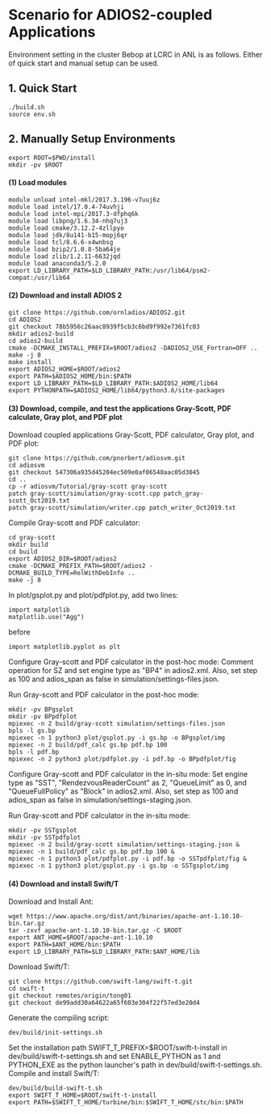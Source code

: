 # Scenario for ADIOS2-coupled Applications
Environment setting in the cluster Bebop at LCRC in ANL is as follows. Either of quick start and manual setup can be used.

## 1.  Quick Start
```
./build.sh
source env.sh
```

## 2.  Manually Setup Environments
```
export ROOT=$PWD/install
mkdir -pv $ROOT
```

#### (1) Load modules
```
module unload intel-mkl/2017.3.196-v7uuj6z
module load intel/17.0.4-74uvhji
module load intel-mpi/2017.3-dfphq6k
module load libpng/1.6.34-nhq7uj3
module load cmake/3.12.2-4zllpyo
module load jdk/8u141-b15-mopj6qr
module load tcl/8.6.6-x4wnbsg
module load bzip2/1.0.8-5ba64je
module load zlib/1.2.11-6632jqd
module load anaconda3/5.2.0
export LD_LIBRARY_PATH=$LD_LIBRARY_PATH:/usr/lib64/psm2-compat:/usr/lib64
```

#### (2) Download and install ADIOS 2
```
git clone https://github.com/ornladios/ADIOS2.git
cd ADIOS2
git checkout 78b5956c26aac8939f5cb3c6bd9f992e7361fc03
mkdir adios2-build
cd adios2-build
cmake -DCMAKE_INSTALL_PREFIX=$ROOT/adios2 -DADIOS2_USE_Fortran=OFF ..
make -j 8
make install
export ADIOS2_HOME=$ROOT/adios2
export PATH=$ADIOS2_HOME/bin:$PATH
export LD_LIBRARY_PATH=$LD_LIBRARY_PATH:$ADIOS2_HOME/lib64
export PYTHONPATH=$ADIOS2_HOME/lib64/python3.6/site-packages
```

#### (3) Download, compile, and test the applications Gray-Scott, PDF calculate, Gray plot, and PDF plot
Download coupled applications Gray-Scott, PDF calculator, Gray plot, and PDF plot:
```
git clone https://github.com/pnorbert/adiosvm.git
cd adiosvm
git checkout 547306a935d45204ec509e0af06540aac05d3045
cd ..
cp -r adiosvm/Tutorial/gray-scott gray-scott
patch gray-scott/simulation/gray-scott.cpp patch_gray-scott_Oct2019.txt
patch gray-scott/simulation/writer.cpp patch_writer_Oct2019.txt
```
Compile Gray-scott and PDF calculator:
```
cd gray-scott
mkdir build
cd build
export ADIOS2_DIR=$ROOT/adios2
cmake -DCMAKE_PREFIX_PATH=$ROOT/adios2 -DCMAKE_BUILD_TYPE=RelWithDebInfo ..
make -j 8
```
In plot/gsplot.py and plot/pdfplot.py, add two lines:
```
import matplotlib
matplotlib.use("Agg")
```
before
```
import matplotlib.pyplot as plt
```
Configure Gray-scott and PDF calculator in the post-hoc mode:
Comment operation for SZ and set engine type as "BP4" in adios2.xml. 
Also, set step as 100 and adios_span as false in simulation/settings-files.json.

Run Gray-scott and PDF calculator in the post-hoc mode:
```
mkdir -pv BPgsplot
mkdir -pv BPpdfplot
mpiexec -n 2 build/gray-scott simulation/settings-files.json
bpls -l gs.bp
mpiexec -n 1 python3 plot/gsplot.py -i gs.bp -o BPgsplot/img
mpiexec -n 2 build/pdf_calc gs.bp pdf.bp 100
bpls -l pdf.bp
mpiexec -n 2 python3 plot/pdfplot.py -i pdf.bp -o BPpdfplot/fig
```
Configure Gray-scott and PDF calculator in the in-situ mode:
Set engine type as "SST", "RendezvousReaderCount" as 2, "QueueLimit" as 0, and "QueueFullPolicy" as "Block" in adios2.xml.
Also, set step as 100 and adios_span as false in simulation/settings-staging.json.

Run Gray-scott and PDF calculator in the in-situ mode:
```
mkdir -pv SSTgsplot
mkdir -pv SSTpdfplot
mpiexec -n 2 build/gray-scott simulation/settings-staging.json &
mpiexec -n 1 build/pdf_calc gs.bp pdf.bp 100 &
mpiexec -n 1 python3 plot/pdfplot.py -i pdf.bp -o SSTpdfplot/fig &
mpiexec -n 1 python3 plot/gsplot.py -i gs.bp -o SSTgsplot/img
```

#### (4) Download and install Swift/T
Download and Install Ant:
```
wget https://www.apache.org/dist/ant/binaries/apache-ant-1.10.10-bin.tar.gz
tar -zxvf apache-ant-1.10.10-bin.tar.gz -C $ROOT
export ANT_HOME=$ROOT/apache-ant-1.10.10
export PATH=$ANT_HOME/bin:$PATH
export LD_LIBRARY_PATH=$LD_LIBRARY_PATH:$ANT_HOME/lib
```
Download Swift/T:
```
git clone https://github.com/swift-lang/swift-t.git
cd swift-t
git checkout remotes/origin/tong01
git checkout de99add30a64622a65f603e304f22f57ed3e20d4
```
Generate the compiling script:
```
dev/build/init-settings.sh
```
Set the installation path SWIFT_T_PREFIX=$ROOT/swift-t-install in dev/build/swift-t-settings.sh and 
set ENABLE_PYTHON as 1 and PYTHON_EXE as the python launcher's path in dev/build/swift-t-settings.sh.
Compile and install Swift/T:
```
dev/build/build-swift-t.sh
export SWIFT_T_HOME=$ROOT/swift-t-install
export PATH=$SWIFT_T_HOME/turbine/bin:$SWIFT_T_HOME/stc/bin:$PATH
```

